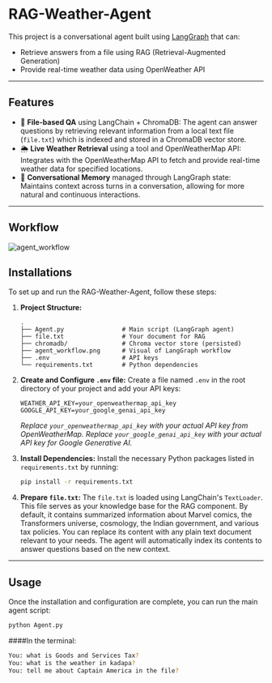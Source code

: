 # RAG-Weather-Agent 

This project is a conversational agent built using [LangGraph](https://github.com/langchain-ai/langgraph) that can:
- Retrieve answers from a file using RAG (Retrieval-Augmented Generation)
- Provide real-time weather data using OpenWeather API

---

##  Features

- 📄 **File-based QA** using LangChain + ChromaDB: The agent can answer questions by retrieving relevant information from a local text file (`file.txt`) which is indexed and stored in a ChromaDB vector store.
- 🌦️ **Live Weather Retrieval** using a tool and OpenWeatherMap API: Integrates with the OpenWeatherMap API to fetch and provide real-time weather data for specified locations.
- 🤖 **Conversational Memory** managed through LangGraph state: Maintains context across turns in a conversation, allowing for more natural and continuous interactions.

---
## Workflow

![agent_workflow](https://github.com/user-attachments/assets/3eef427a-10cd-4922-9ea2-b480c05aa044)


## Installations

To set up and run the RAG-Weather-Agent, follow these steps:

1.  **Project Structure:**

    ```
    .
    ├── Agent.py                # Main script (LangGraph agent)
    ├── file.txt                # Your document for RAG
    ├── chromadb/               # Chroma vector store (persisted)
    ├── agent_workflow.png      # Visual of LangGraph workflow
    ├── .env                    # API keys
    └── requirements.txt        # Python dependencies
    ```

2.  **Create and Configure `.env` file:**
    Create a file named `.env` in the root directory of your project and add your API keys:

    ```
    WEATHER_API_KEY=your_openweathermap_api_key
    GOOGLE_API_KEY=your_google_genai_api_key
    ```
    *Replace `your_openweathermap_api_key` with your actual API key from OpenWeatherMap.*
    *Replace `your_google_genai_api_key` with your actual API key for Google Generative AI.*

3.  **Install Dependencies:**
    Install the necessary Python packages listed in `requirements.txt` by running:

    ```bash
    pip install -r requirements.txt
    ```

4.  **Prepare `file.txt`:**
    The `file.txt` is loaded using LangChain's `TextLoader`. This file serves as your knowledge base for the RAG component. By default, it contains summarized information about Marvel comics, the Transformers universe, cosmology, the Indian government, and various tax policies. You can replace its content with any plain text document relevant to your needs. The agent will automatically index its contents to answer questions based on the new context.

---

## Usage

Once the installation and configuration are complete, you can run the main agent script:

```bash
python Agent.py
```

####In the terminal:
```bash
You: what is Goods and Services Tax?
You: what is the weather in kadapa?
You: tell me about Captain America in the file?
